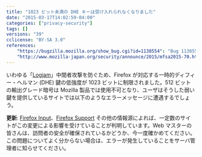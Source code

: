 ```yaml
---
title: "1023 ビット未満の DHE キーは受け入れられなくなりました"
date: "2015-03-17T14:02:59-04:00"
categories: ["privacy-security"]
tags: []
versions: "39"
cclicense: "BY-SA 3.0"
references:
    "https://bugzilla.mozilla.org/show_bug.cgi?id=1138554": "Bug 1138554 – NSS accepts export-length DHE keys with regular DHE cipher suites"
    "http://www.mozilla-japan.org/security/announce/2015/mfsa2015-70.html": "MFSA 2015-70 – NSS の通常 DHE 暗号化スイートで輸出長の DHE 鍵が許容されている"
---
```

いわゆる「[Logjam](http://japan.zdnet.com/article/35064803/)」中間者攻撃を防ぐため、Firefox が対応する一時的ディフィー・ヘルマン (DHE) 鍵の低強度が 1023 ビットに制限されました。512 ビットの輸出グレード暗号は Mozilla 製品では使用不可となり、ユーザはそうした弱い鍵を提供しているサイトでは以下のようなエラーメッセージに遭遇するでしょう。

**更新**: [Firefox Input](https://input.mozilla.org/ja/?product=Firefox&q=ssl_error_weak_server_ephemeral_dh_key)、[Firefox Support](https://support.mozilla.org/ja/search?q=ssl_error_weak_server_ephemeral_dh_key) その他の情報源によれば、一定数のサイトがこの変更による影響を受けていることが判明しています。Web マスターの皆さんは、訪問者の安全が確保されているかどうか、今一度確かめてください。この問題についてよく分からない場合は、エラーが発生していることをサーバ管理者に知らせてください。
